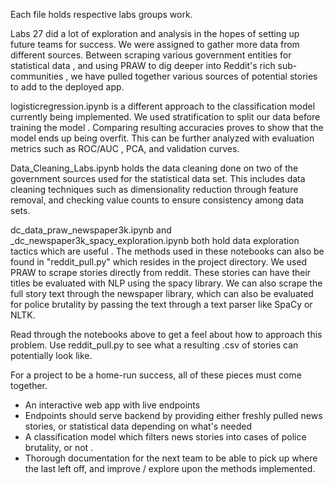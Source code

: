 Each file holds respective labs groups work.

Labs 27 did a lot of exploration and analysis in the hopes of setting up future teams for success. We were assigned to gather more data from different sources. Between scraping various government entities for statistical data , and using PRAW to dig deeper into Reddit's rich sub-communities , we have pulled together various sources of potential stories to add to the deployed app. 

logisticregression.ipynb is a different approach to the classification model currently being implemented. We used stratification to split our data before training the model . Comparing resulting accuracies proves to show that the model ends up being overfit. This can be further analyzed with evaluation metrics such as ROC/AUC , PCA, and validation curves.

Data_Cleaning_Labs.ipynb holds the data cleaning done on two of the government sources used for the statistical data set. This includes data cleaning techniques such as dimensionality reduction through feature removal, and checking value counts to ensure consistency among data sets.

dc_data_praw_newspaper3k.ipynb and _dc_newspaper3k_spacy_exploration.ipynb both hold data exploration tactics which are useful . The methods used in these notebooks can also be found in "reddit_pull.py" which resides in the project directory. We used PRAW to scrape stories directly from reddit. These stories can have their titles be evaluated with NLP using the spacy library. We can also scrape the full story text through the newspaper library, which can also be evaluated for police brutality by passing the text through a text parser like SpaCy or NLTK.

Read through the notebooks above to get a feel about how to approach this problem. Use reddit_pull.py to see what a resulting .csv of stories can potentially look like. 

For a project to be a home-run success, all of these pieces must come together.

* An interactive web app with live endpoints
* Endpoints should serve backend by providing either freshly pulled news stories, or statistical data depending on what's needed
* A classification model which filters news stories into cases of police brutality, or not .
* Thorough documentation for the next team to be able to pick up where the last left off, and improve / explore upon the methods implemented.